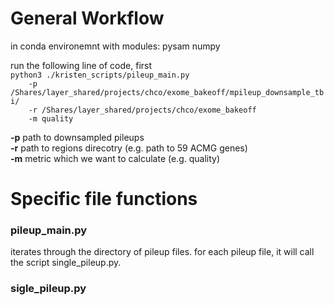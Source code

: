 # General Workflow
in conda environemnt with modules:
pysam
numpy

run the following line of code, first <br>
`python3 ./kristen_scripts/pileup_main.py`<br>
  `    -p /Shares/layer_shared/projects/chco/exome_bakeoff/mpileup_downsample_tbi/`<br>
  `    -r /Shares/layer_shared/projects/chco/exome_bakeoff`<br>
  `    -m quality`<br>

**-p** path to downsampled pileups<br>
**-r** path to regions direcotry (e.g. path to 59 ACMG genes)<br>
**-m** metric which we want to calculate (e.g. quality)<br>

# Specific file functions
### pileup_main.py
iterates through the directory of pileup files. for each pileup file, it will call the script single_pileup.py.

### sigle_pileup.py



